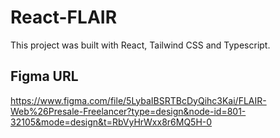 # React-FLAIR

This project was built with React, Tailwind CSS and Typescript.

## Figma URL
https://www.figma.com/file/5LybaIBSRTBcDyQihc3Kai/FLAIR-Web%26Presale-Freelancer?type=design&node-id=801-32105&mode=design&t=RbVyHrWxx8r6MQ5H-0
